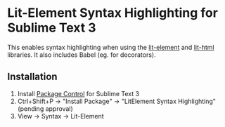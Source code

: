 # Lit-Element Syntax Highlighting for Sublime Text 3

This enables syntax highlighting when using the [lit-element](https://lit-element.polymer-project.org/) and [lit-html](https://lit-html.polymer-project.org/) libraries. It also includes Babel (eg. for decorators).

## Installation

1. Install [Package Control](https://packagecontrol.io/) for Sublime Text 3
2. Ctrl+Shift+P -> "Install Package" -> "LitElement Syntax Highlighting" (pending approval)
3. View -> Syntax -> Lit-Element